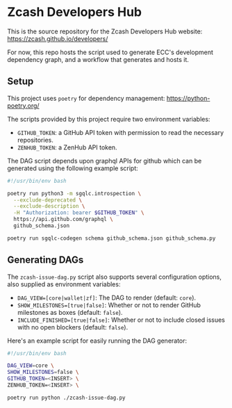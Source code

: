 # Zcash Developers Hub

This is the source repository for the Zcash Developers Hub website: https://zcash.github.io/developers/

For now, this repo hosts the script used to generate ECC's development dependency graph, and a workflow that generates and hosts it.

## Setup

This project uses `poetry` for dependency management: https://python-poetry.org/

The scripts provided by this project require two environment variables:

- `GITHUB_TOKEN`: a GitHub API token with permission to read the necessary repositories.
- `ZENHUB_TOKEN`: a ZenHub API token.

The DAG script depends upon graphql APIs for github which can be generated
using the following example script:

```bash
#!/usr/bin/env bash

poetry run python3 -m sgqlc.introspection \
  --exclude-deprecated \
  --exclude-description \
  -H "Authorization: bearer $GITHUB_TOKEN" \
  https://api.github.com/graphql \
  github_schema.json

poetry run sgqlc-codegen schema github_schema.json github_schema.py
```

## Generating DAGs

The `zcash-issue-dag.py` script also supports several configuration options,
also supplied as environment variables:

- `DAG_VIEW=[core|wallet|zf]`: The DAG to render (default: `core`).
- `SHOW_MILESTONES=[true|false]`: Whether or not to render GitHub milestones as boxes (default: `false`).
- `INCLUDE_FINISHED=[true|false]`: Whether or not to include closed issues with no open blockers (default: `false`).

Here's an example script for easily running the DAG generator:

```bash
#!/usr/bin/env bash

DAG_VIEW=core \
SHOW_MILESTONES=false \
GITHUB_TOKEN=<INSERT> \
ZENHUB_TOKEN=<INSERT> \

poetry run python ./zcash-issue-dag.py
```


